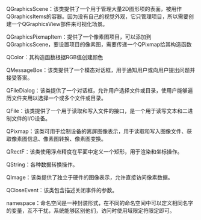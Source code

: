 QGraphicsScene：该类提供了一个用于管理大量2D图形项的表面，被用作QGraphicsItems的容器。因为没有自己的视觉外观，它只管理项目，所以需要创建一个QGraphicsView部件来可视化场景。

QGraphicsPixmapItem：提供了一个像素图项目，可以添加到QGraphicsScene，要设置项目的像素图，需要传递一个QPixmap给其构造函数

QColor：其构造函数根据RGB值创建颜色

QMessageBox：该类提供了一个模态对话框，用于通知用户或向用户提出问题并接受答案。

QFileDialog：该类提供了一个对话框，允许用户选择文件或目录，使用户能够遍历文件夹用以选择一个或多个文件或目录。

QFile：该类提供了一个用于读取和写入文件的接口，是一个用于读写文本和二进制文件的I/O设备。

QPixmap：该类可用于绘制设备的离屏图像表示，用于读取和写入图像文件、获取像素图信息、像素图转换、像素图变换。

QRectF：该类使用浮点精度在平面中定义一个矩形，用于渲染和坐标操作。

QString：各种数据转换操作。

QImage：该类提供了独立于硬件的图像表示，允许直接访问像素数据。

QCloseEvent：该类包含描述关闭事件的参数。

namespace：命名空间是一种封装形式，在不同的命名空间中可以定义相同名字的变量，互不干扰，系统能够区别他们，访问时使用域限定符限定即可。

